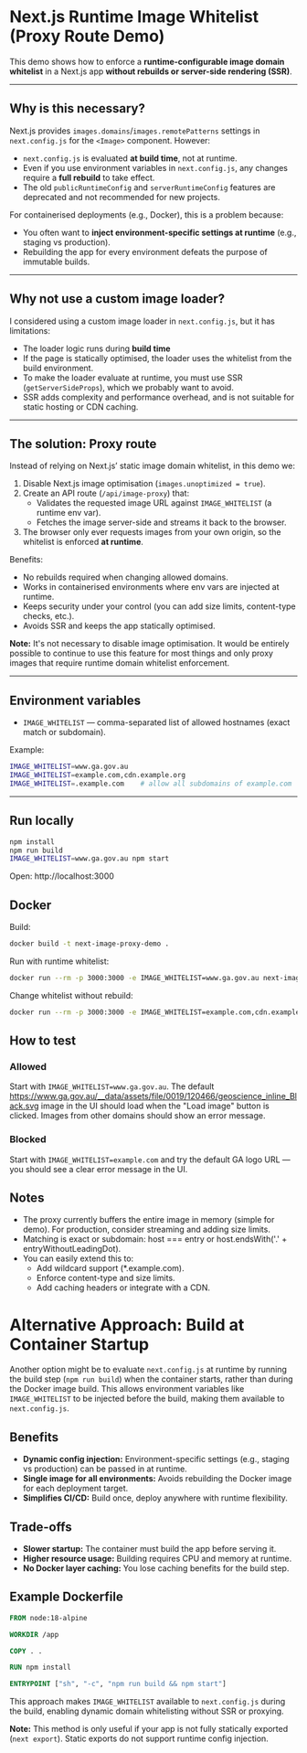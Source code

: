 # Next.js Runtime Image Whitelist (Proxy Route Demo)

This demo shows how to enforce a **runtime-configurable image domain whitelist** in a Next.js app **without rebuilds or server-side rendering (SSR)**.

---

## Why is this necessary?

Next.js provides `images.domains`/`images.remotePatterns` settings in `next.config.js` for the `<Image>` component. However:

- `next.config.js` is evaluated **at build time**, not at runtime.
- Even if you use environment variables in `next.config.js`, any changes require a **full rebuild** to take effect.
- The old `publicRuntimeConfig` and `serverRuntimeConfig` features are deprecated and not recommended for new projects.

For containerised deployments (e.g., Docker), this is a problem because:
- You often want to **inject environment-specific settings at runtime** (e.g., staging vs production).
- Rebuilding the app for every environment defeats the purpose of immutable builds.

---

## Why not use a custom image loader?

I considered using a custom image loader in `next.config.js`, but it has limitations:

- The loader logic runs during **build time**
- If the page is statically optimised, the loader uses the whitelist from the build environment.
- To make the loader evaluate at runtime, you must use SSR (`getServerSideProps`), which we probably want to avoid.
- SSR adds complexity and performance overhead, and is not suitable for static hosting or CDN caching.

---

## The solution: Proxy route

Instead of relying on Next.js’ static image domain whitelist, in this demo we:
1. Disable Next.js image optimisation (`images.unoptimized = true`).
2. Create an API route (`/api/image-proxy`) that:
   - Validates the requested image URL against `IMAGE_WHITELIST` (a runtime env var).
   - Fetches the image server-side and streams it back to the browser.
3. The browser only ever requests images from your own origin, so the whitelist is enforced **at runtime**.

Benefits:
- No rebuilds required when changing allowed domains.
- Works in containerised environments where env vars are injected at runtime.
- Keeps security under your control (you can add size limits, content-type checks, etc.).
- Avoids SSR and keeps the app statically optimised.

**Note:** It's not necessary to disable image optimisation. It would be entirely possible to continue to use this feature for most things and only proxy images that require runtime domain whitelist enforcement.

---

## Environment variables

- `IMAGE_WHITELIST` — comma-separated list of allowed hostnames (exact match or subdomain).  

Example:

```bash
IMAGE_WHITELIST=www.ga.gov.au
IMAGE_WHITELIST=example.com,cdn.example.org
IMAGE_WHITELIST=.example.com    # allow all subdomains of example.com
```


---

## Run locally

```bash
npm install
npm run build
IMAGE_WHITELIST=www.ga.gov.au npm start
```

Open: http://localhost:3000

## Docker

Build:

```bash
docker build -t next-image-proxy-demo .
```

Run with runtime whitelist:

```bash
docker run --rm -p 3000:3000 -e IMAGE_WHITELIST=www.ga.gov.au next-image-proxy-demo
```

Change whitelist without rebuild:

```bash
docker run --rm -p 3000:3000 -e IMAGE_WHITELIST=example.com,cdn.example.org next-image-proxy-demo
```

## How to test

### Allowed 
Start with `IMAGE_WHITELIST=www.ga.gov.au`. The default https://www.ga.gov.au/__data/assets/file/0019/120466/geoscience_inline_Black.svg image in the UI should load when the "Load image" button is clicked. Images from other domains should show an error message.

### Blocked
Start with `IMAGE_WHITELIST=example.com` and try the default GA logo URL — you should see a clear error message in the UI.

## Notes

- The proxy currently buffers the entire image in memory (simple for demo). For production, consider streaming and adding size limits.
- Matching is exact or subdomain: host === entry or host.endsWith('.' + entryWithoutLeadingDot).
- You can easily extend this to:
    - Add wildcard support (*.example.com).
    - Enforce content-type and size limits.
    - Add caching headers or integrate with a CDN.

# Alternative Approach: Build at Container Startup
 
Another option might be  to evaluate `next.config.js` at runtime by running the build step (`npm run build`) when the container starts, rather than during the Docker image build. This allows environment variables like `IMAGE_WHITELIST` to be injected before the build, making them available to `next.config.js`.

## Benefits

- **Dynamic config injection:** Environment-specific settings (e.g., staging vs production) can be passed in at runtime.
- **Single image for all environments:** Avoids rebuilding the Docker image for each deployment target.
- **Simplifies CI/CD:** Build once, deploy anywhere with runtime flexibility.

## Trade-offs

- **Slower startup:** The container must build the app before serving it.
- **Higher resource usage:** Building requires CPU and memory at runtime.
- **No Docker layer caching:** You lose caching benefits for the build step.

## Example Dockerfile

```Dockerfile
FROM node:18-alpine

WORKDIR /app

COPY . .

RUN npm install

ENTRYPOINT ["sh", "-c", "npm run build && npm start"]
```

This approach makes `IMAGE_WHITELIST` available to `next.config.js` during the build, enabling dynamic domain whitelisting without SSR or proxying.

**Note:** This method is only useful if your app is not fully statically exported (`next export`). Static exports do not support runtime config injection.
